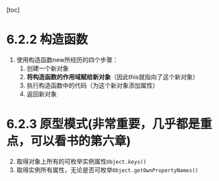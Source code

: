 

[toc]
# 6.2.2 构造函数
1.  使用构造函数new所经历的四个步骤：
    1. 创建一个新对象
    2. **将构造函数的作用域赋给新对象**（因此this就指向了这个新对象）
    3. 执行构造函数中的代码（为这个新对象添加属性）
    4. 返回新对象

# 6.2.3 原型模式(非常重要，几乎都是重点，可以看书的第六章)
2. 取得对象上所有的可枚举实例属性```Object.keys()```
3. 取得实例所有属性，无论是否可枚举```Object.getOwnPropertyNames()```

